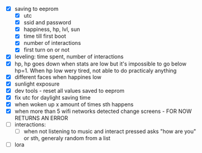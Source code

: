 - [x] saving to eeprom
    - [x] utc
    - [x] ssid and password
    - [x] happiness, hp, lvl, sun
    - [x] time till first boot
    - [x] number of interactions
    - [x] first turn on or not
- [x] leveling: time spent, number of interactions                                                                                           
- [x] hp, hp goes down when stats are low but it's impossible to go below hp=1. When hp low wery tired, not able to do practicaly anything   
- [x] different faces when happines low                                                                                                       
- [x] sunlight exposure                                                                                                                                                                                                                            
- [x] dev tools - reset all values saved to eeprom
- [x] fix utc for daylight saving time
- [x] when woken up x amount of times sth happens
- [x] when more than 5 wifi networks detected change screens - FOR NOW RETURNS AN ERROR
- [ ] interactions:  
    - [ ] when not listening to music and interact pressed asks "how are you" or sth, generaly random from a list                            
- [ ] lora                                                             
